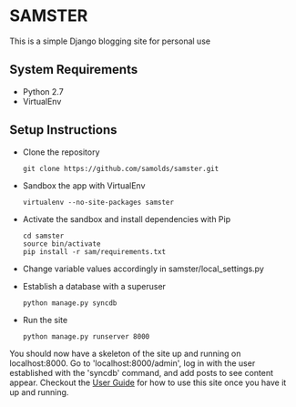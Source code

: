 SAMSTER
=======
This is a simple Django blogging site for personal use


System Requirements
-------------------
* Python 2.7
* VirtualEnv


Setup Instructions
------------------
* Clone the repository

    ```
    git clone https://github.com/samolds/samster.git
    ```

* Sandbox the app with VirtualEnv

    ```
    virtualenv --no-site-packages samster
    ```

* Activate the sandbox and install dependencies with Pip

    ```
    cd samster
    source bin/activate
    pip install -r sam/requirements.txt
    ```

* Change variable values accordingly in samster/local_settings.py
* Establish a database with a superuser

    ```
    python manage.py syncdb
    ```

* Run the site

    ```
    python manage.py runserver 8000
    ```


You should now have a skeleton of the site up and running on localhost:8000. Go to 'localhost:8000/admin', log in with the user established with the 'syncdb' command, and add posts to see content appear.
Checkout the [User Guide](userguide.md) for how to use this site once you have it up and running.

